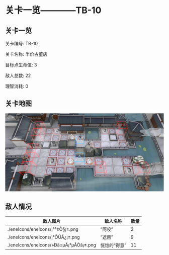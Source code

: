# 关卡一览————TB-10


## 关卡一览

关卡编号: TB-10

关卡名称: 半价古董店

目标点生命值: 3

敌人总数: 22

理智消耗: 0


## 关卡地图
![TB-10](./oprMap/TB-10.png)

## 敌人情况

| 敌人图片 | 敌人名称 | 数量  |
|---------|-----|-----|
| ./eneIcons/eneIcons/¡°°¢Ò§¡±.png| “阿咬”  |   2  |
| ./eneIcons/eneIcons/¡°ÕÚÄ¿¡±.png| “遮目”  |   9  |
| ./eneIcons/eneIcons/»Ðã±µÄ¡°µÃÒâ¡±.png| 恍惚的“得意”  |   11  |
